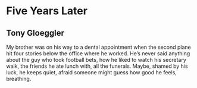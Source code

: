# Five Years Later
## Tony Gloeggler
My brother was on his way
to a dental appointment
when the second plane hit
four stories below the office
where he worked. He’s never
said anything about the guy
who took football bets, how
he liked to watch his secretary
walk, the friends he ate lunch with,
all the funerals. Maybe, shamed
by his luck, he keeps quiet,
afraid someone might guess
how good he feels, breathing.